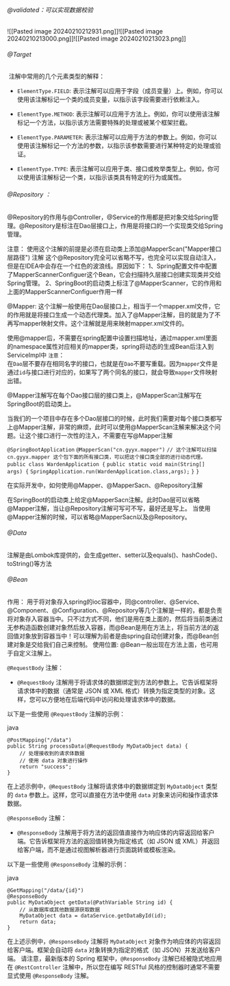 ###### @validated：可以实现数据校验
![[Pasted image 20240210212931.png]]![[Pasted image 20240210213000.png]]![[Pasted image 20240210213023.png]]

###### @Target
 注解中常用的几个元素类型的解释：

- `ElementType.FIELD`: 表示注解可以应用于字段（成员变量）上。例如，你可以使用该注解标记一个类的成员变量，以指示该字段需要进行依赖注入。
    
- `ElementType.METHOD`: 表示注解可以应用于方法上。例如，你可以使用该注解标记一个方法，以指示该方法需要特殊的处理或被某个框架拦截。
    
- `ElementType.PARAMETER`: 表示注解可以应用于方法的参数上。例如，你可以使用该注解标记一个方法的参数，以指示该参数需要进行某种特定的处理或验证。
    
- `ElementType.TYPE`: 表示注解可以应用于类、接口或枚举类型上。例如，你可以使用该注解标记一个类，以指示该类具有特定的行为或属性。


###### @Repository ：
@Repository的作用与@Controller，@Service的作用都是把对象交给Spring管理。@Repository是标注在Dao层接口上，作用是将接口的一个实现类交给Spring管理。

注意：
使用这个注解的前提是必须在启动类上添加@MapperScan("Mapper接口层路径") 注解
这个@Repository完全可以省略不写，也完全可以实现自动注入，但是在IDEA中会存在一个红色的波浪线。原因如下：
1、Spring配置文件中配置了MapperScannerConfiguer这个Bean，它会扫描持久层接口创建实现类并交给Spring管理。
2、SpringBoot的启动类上标注了@MapperScanner，它的作用和上面的MapperScannerConfiguer作用一样

@Mapper: 这个注解一般使用在Dao层接口上，相当于一个mapper.xml文件，它的作用就是将接口生成一个动态代理类。加入了@Mapper注解，目的就是为了不再写mapper映射文件。这个注解就是用来映射mapper.xml文件的。

使用@mapper后，不需要在spring配置中设置扫描地址，通过mapper.xml里面的namespace属性对应相关的mapper类，spring将动态的生成Bean后注入到ServiceImpl中
`注意`：  
在`Dao`层不要存在相同名字的接口，也就是在`Dao`不要写重载。因为`mapper`文件是通过`id`与接口进行对应的，如果写了两个同名的接口，就会导致`mapper`文件映射出错。

@Mapper注解写在每个Dao接口层的接口类上，@MapperScan注解写在SpringBoot的启动类上。

当我们的一个项目中存在多个Dao层接口的时候，此时我们需要对每个接口类都写上@Mapper注解，非常的麻烦，此时可以使用@MapperScan注解来解决这个问题。让这个接口进行一次性的注入，不需要在写@Mapper注解


`@SpringBootApplication`
`@MapperScan("cn.gyyx.mapper")`
`// 这个注解可以扫描 cn.gyyx.mapper 这个包下面的所有接口类，可以把这个接口类全部的进行动态代理。`
`public class WardenApplication {`
    `public static void main(String[] args) {`
        `SpringApplication.run(WardenApplication.class,args);`
    `}`
`}`

在实际开发中，如何使用@Mapper、@MapperSacn、@Repository注解

在SpringBoot的启动类上给定@MapperSacn注解。此时Dao层可以省略@Mapper注解，当让@Repository注解可写可不写，最好还是写上。
当使用@Mapper注解的时候，可以省略@MapperSacn以及@Repository。

###### @Data
注解是由Lombok库提供的，会生成getter、setter以及equals()、hashCode()、toString()等方法

###### @Bean
作用： 用于将对象存入spring的ioc容器中，同@controller、@Service、@Component、@Configuration、@Repository等几个注解是一样的，都是负责将对象存入容器当中。只不过方式不同，他们是用在类上面的，然后将当前类通过无参构造函数创建对象然后放入容器，而@Bean是用在方法上，将当前方法的返回值对象放到容器当中！可以理解为前者是由spring自动创建对象，而@Bean创建对象是交给我们自己来控制。
使用位置: @Bean一般出现在方法上面，也可用于自定义注解上。

`@RequestBody` 注解：

- `@RequestBody` 注解用于将请求体的数据绑定到方法的参数上。它告诉框架将请求体中的数据（通常是 JSON 或 XML 格式）转换为指定类型的对象。这样，您可以方便地在后端代码中访问和处理请求体中的数据。

以下是一些使用 `@RequestBody` 注解的示例：

java
```
@PostMapping("/data")
public String processData(@RequestBody MyDataObject data) {
    // 处理接收到的请求体数据
    // 使用 data 对象进行操作
    return "success";
}
```

在上述示例中，`@RequestBody` 注解将请求体中的数据绑定到 `MyDataObject` 类型的 `data` 参数上。这样，您可以直接在方法中使用 `data` 对象来访问和操作请求体数据。

`@ResponseBody` 注解：

- `@ResponseBody` 注解用于将方法的返回值直接作为响应体的内容返回给客户端。它告诉框架将方法的返回值转换为指定格式（如 JSON 或 XML）并返回给客户端，而不是通过视图解析器进行页面跳转或模板渲染。

以下是一些使用 `@ResponseBody` 注解的示例：

java
```
@GetMapping("/data/{id}")
@ResponseBody
public MyDataObject getData(@PathVariable String id) {
    // 从数据库或其他数据源获取数据
    MyDataObject data = dataService.getDataById(id);
    return data;
}
```
在上述示例中，`@ResponseBody` 注解将 `MyDataObject` 对象作为响应体的内容返回给客户端。框架会自动将 `data` 对象转换为指定的格式（如 JSON）并发送给客户端。
请注意，最新版本的 Spring 框架中，`@ResponseBody` 注解已经被隐式地应用在 `@RestController` 注解中，所以您在编写 RESTful 风格的控制器时通常不需要显式使用 `@ResponseBody` 注解。